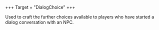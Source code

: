 +++
Target = "DialogChoice"
+++

Used to craft the further choices available to players who have started a dialog conversation with an NPC.